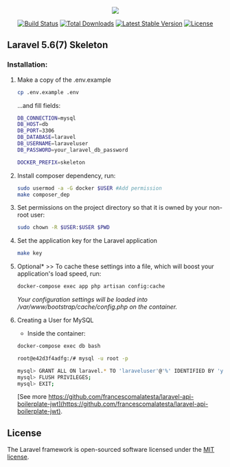 <p align="center"><img src="https://laravel.com/assets/img/components/logo-laravel.svg"></p>

<p align="center">
<a href="https://travis-ci.org/laravel/framework"><img src="https://travis-ci.org/laravel/framework.svg" alt="Build Status"></a>
<a href="https://packagist.org/packages/laravel/framework"><img src="https://poser.pugx.org/laravel/framework/d/total.svg" alt="Total Downloads"></a>
<a href="https://packagist.org/packages/laravel/framework"><img src="https://poser.pugx.org/laravel/framework/v/stable.svg" alt="Latest Stable Version"></a>
<a href="https://packagist.org/packages/laravel/framework"><img src="https://poser.pugx.org/laravel/framework/license.svg" alt="License"></a>
</p>

## Laravel 5.6(7) Skeleton

### Installation:

1.  Make a copy of the .env.example
    ```bash
    cp .env.example .env
    ```
    ...and fill fields:
    ```bash
    DB_CONNECTION=mysql
    DB_HOST=db
    DB_PORT=3306
    DB_DATABASE=laravel
    DB_USERNAME=laraveluser
    DB_PASSWORD=your_laravel_db_password

    DOCKER_PREFIX=skeleton
    ```
2. Install composer dependency, run: 
    ```bash
    sudo usermod -a -G docker $USER #Add permission
    make composer_dep
    ```
3. Set permissions on the project directory so that it is owned by your non-root user:
    ```bash
    sudo chown -R $USER:$USER $PWD
    ```

4.  Set the application key for the Laravel application
    ```bash
    make key
    ``` 
5. Optional* >> To cache these settings into a file, which will boost your application's load speed, run:   
    ```bash
    docker-compose exec app php artisan config:cache
    ```
    _Your configuration settings will be loaded into /var/www/bootstrap/cache/config.php on the container._
    
6.  Creating a User for MySQL
    * Inside the container:
    ```bash
    docker-compose exec db bash
    
    root@e42d3f4adfg:/# mysql -u root -p

    mysql> GRANT ALL ON laravel.* TO 'laraveluser'@'%' IDENTIFIED BY 'your_laravel_db_password';
    mysql> FLUSH PRIVILEGES;
    mysql> EXIT;

    ```
    
     [See more https://github.com/francescomalatesta/laravel-api-boilerplate-jwt](https://github.com/francescomalatesta/laravel-api-boilerplate-jwt).
    
## License

The Laravel framework is open-sourced software licensed under the [MIT license](https://opensource.org/licenses/MIT).
